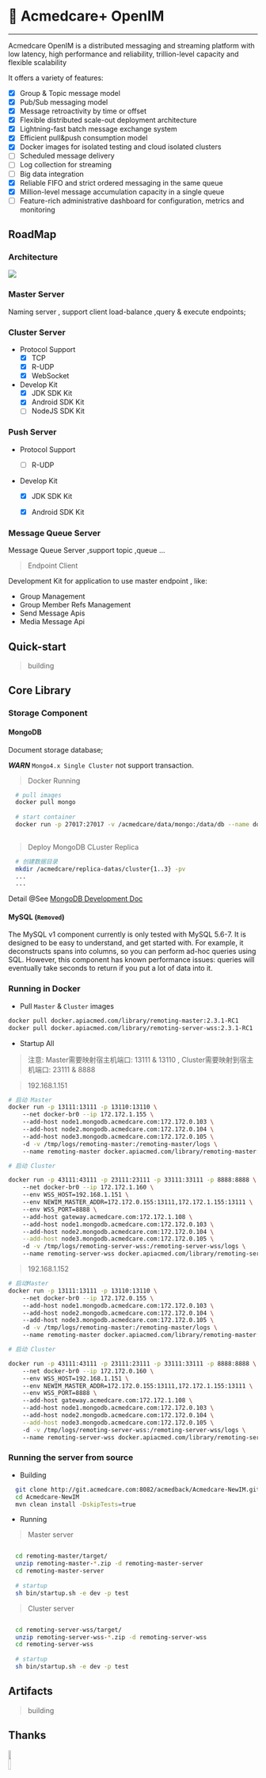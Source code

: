 # 🥳 Acmedcare+ OpenIM
---
Acmedcare OpenIM is a distributed messaging and streaming platform with low latency, high performance and reliability, trillion-level capacity and flexible scalability

It offers a variety of features:

- [x] Group & Topic message model
- [x] Pub/Sub messaging model
- [x] Message retroactivity by time or offset
- [x] Flexible distributed scale-out deployment architecture
- [x] Lightning-fast batch message exchange system
- [x] Efficient pull&push consumption model
- [x] Docker images for isolated testing and cloud isolated clusters
- [ ] Scheduled message delivery
- [ ] Log collection for streaming
- [ ] Big data integration
- [x] Reliable FIFO and strict ordered messaging in the same queue
- [x] Million-level message accumulation capacity in a single queue
- [ ] Feature-rich administrative dashboard for configuration, metrics and monitoring

## RoadMap

### Architecture

<img src="doc/architecture.jpg"/>

### Master Server
Naming server , support client load-balance ,query & execute endpoints; 

### Cluster Server

- Protocol Support
    * [x] TCP
    * [x] R-UDP
    * [x] WebSocket
    
- Develop Kit
    * [x] JDK SDK Kit
    * [x] Android SDK Kit
    * [ ] NodeJS SDK Kit
    
### Push Server

- Protocol Support

    * [ ] R-UDP

- Develop Kit
    * [x] JDK SDK Kit
    * [x] Android SDK Kit


### Message Queue Server
Message Queue Server ,support topic ,queue ...

> Endpoint Client

Development Kit for application to use master endpoint , 
like:
- Group Management
- Group Member Refs Management
- Send Message Apis
- Media Message Api


## Quick-start
> building

## Core Library

### Storage Component

#### MongoDB

Document storage database;

***WARN*** `Mongo4.x Single Cluster` not support transaction.


> Docker Running

```bash
  # pull images
  docker pull mongo
  
  # start container
  docker run -p 27017:27017 -v /acmedcare/data/mongo:/data/db --name docker_mongodb -d mongo
  
```

> Deploy MongoDB CLuster Replica

```bash
  # 创建数据目录
  mkdir /acmedcare/replica-datas/cluster{1..3} -pv
  ...
  ...

```

Detail @See [MongoDB Development Doc](mongo-configs/README.md)

#### MySQL (`Removed`)
The MySQL v1 component currently is only tested with MySQL 5.6-7. It is designed to be easy to understand, and get started with. For example, it deconstructs spans into columns, so you can perform ad-hoc queries using SQL. However, this component has known performance issues: queries will eventually take seconds to return if you put a lot of data into it.


### Running in Docker

- Pull `Master` & `Cluster` images

```bash
docker pull docker.apiacmed.com/library/remoting-master:2.3.1-RC1
docker pull docker.apiacmed.com/library/remoting-server-wss:2.3.1-RC1

```

- Startup All

> 注意: Master需要映射宿主机端口: 13111 & 13110 , Cluster需要映射到宿主机端口: 23111 & 8888

> 192.168.1.151 

```bash
# 启动 Master 
docker run -p 13111:13111 -p 13110:13110 \ 
    --net docker-br0 --ip 172.172.1.155 \ 
    --add-host node1.mongodb.acmedcare.com:172.172.0.103 \ 
    --add-host node2.mongodb.acmedcare.com:172.172.0.104 \ 
    --add-host node3.mongodb.acmedcare.com:172.172.0.105 \ 
    -d -v /tmp/logs/remoting-master:/remoting-master/logs \ 
    --name remoting-master docker.apiacmed.com/library/remoting-master:2.3.1-RC1

# 启动 Cluster

docker run -p 43111:43111 -p 23111:23111 -p 33111:33111 -p 8888:8888 \ 
    --net docker-br0 --ip 172.172.1.160 \ 
    --env WSS_HOST=192.168.1.151 \ 
    --env NEWIM_MASTER_ADDR=172.172.0.155:13111,172.172.1.155:13111 \ 
    --env WSS_PORT=8888 \ 
    --add-host gateway.acmedcare.com:172.172.1.108 \ 
    --add-host node1.mongodb.acmedcare.com:172.172.0.103 \ 
    --add-host node2.mongodb.acmedcare.com:172.172.0.104 \
    --add-host node3.mongodb.acmedcare.com:172.172.0.105 \ 
    -d -v /tmp/logs/remoting-server-wss:/remoting-server-wss/logs \ 
    --name remoting-server-wss docker.apiacmed.com/library/remoting-server-wss:2.3.1-RC1
```

> 192.168.1.152

```bash
# 启动Master
docker run -p 13111:13111 -p 13110:13110 \ 
    --net docker-br0 --ip 172.172.0.155 \ 
    --add-host node1.mongodb.acmedcare.com:172.172.0.103 \ 
    --add-host node2.mongodb.acmedcare.com:172.172.0.104 \ 
    --add-host node3.mongodb.acmedcare.com:172.172.0.105 \ 
    -d -v /tmp/logs/remoting-master:/remoting-master/logs \ 
    --name remoting-master docker.apiacmed.com/library/remoting-master:2.3.1-RC1

# 启动 Cluster

docker run -p 43111:43111 -p 23111:23111 -p 33111:33111 -p 8888:8888 \ 
    --net docker-br0 --ip 172.172.0.160 \ 
    --env WSS_HOST=192.168.1.151 \ 
    --env NEWIM_MASTER_ADDR=172.172.0.155:13111,172.172.1.155:13111 \ 
    --env WSS_PORT=8888 \ 
    --add-host gateway.acmedcare.com:172.172.1.108 \ 
    --add-host node1.mongodb.acmedcare.com:172.172.0.103 \ 
    --add-host node2.mongodb.acmedcare.com:172.172.0.104 \
    --add-host node3.mongodb.acmedcare.com:172.172.0.105 \ 
    -d -v /tmp/logs/remoting-server-wss:/remoting-server-wss/logs \ 
    --name remoting-server-wss docker.apiacmed.com/library/remoting-server-wss:2.3.1-RC1

```


### Running the server from source

- Building

```bash
  git clone http://git.acmedcare.com:8082/acmedback/Acmedcare-NewIM.git
  cd Acmedcare-NewIM
  mvn clean install -DskipTests=true
```

- Running

> Master server 

```bash

  cd remoting-master/target/
  unzip remoting-master-*.zip -d remoting-master-server
  cd remoting-master-server
  
  # startup
  sh bin/startup.sh -e dev -p test

```

> Cluster server 

```bash

  cd remoting-server-wss/target/
  unzip remoting-server-wss-*.zip -d remoting-server-wss
  cd remoting-server-wss
  
  # startup
  sh bin/startup.sh -e dev -p test

```


## Artifacts
> building


## Thanks

<img src="doc/jetbrains.png" width="10%" height="10%" />

